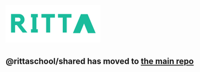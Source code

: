 # <img src="https://raw.githubusercontent.com/rittaschool/info/master/Ritta.png" height="100px" alt="@rittaschool/shared" />

## @rittaschool/shared has moved to [the main repo](https://github.com/rittaschool/ritta-server/tree/master/packages/shared)
